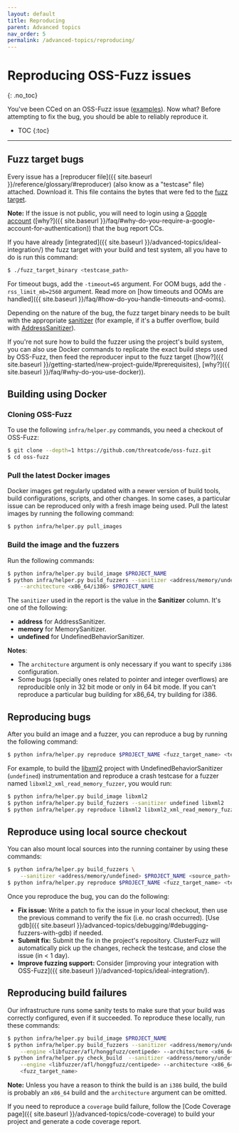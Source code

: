 ```yaml
---
layout: default
title: Reproducing
parent: Advanced topics
nav_order: 5
permalink: /advanced-topics/reproducing/
---
```


# Reproducing OSS-Fuzz issues
{: .no_toc}

You've been CCed on an OSS-Fuzz issue
([examples](https://bugs.chromium.org/p/oss-fuzz/issues/list?can=1&q=Type%3ABug%2CBug-Security)).
Now what? Before attempting to fix the bug, you should be able to reliably
reproduce it. 

- TOC
{:toc}
---

## Fuzz target bugs

Every issue has a [reproducer file]({{ site.baseurl
}}/reference/glossary/#reproducer) (also know as a "testcase" file) attached.
Download it. This file contains the bytes that were fed to the [fuzz
target](http://libfuzzer.info/#fuzz-target).

**Note:** If the issue is not public, you will need to login using a
[Google account](https://support.google.com/accounts/answer/176347?hl=en)
([why?]({{ site.baseurl
}}/faq/#why-do-you-require-a-google-account-for-authentication)) that the bug
report CCs.

If you have already
[integrated]({{ site.baseurl }}/advanced-topics/ideal-integration/)
the fuzz target with your build and test system, all you have to do is run this command:
```bash
$ ./fuzz_target_binary <testcase_path>
```

For timeout bugs, add the `-timeout=65` argument. For OOM bugs, add the
`-rss_limit_mb=2560` argument. Read more on [how timeouts and OOMs are
handled]({{ site.baseurl }}/faq/#how-do-you-handle-timeouts-and-ooms).

Depending on the nature of the bug, the fuzz target binary needs to be built
with the appropriate [sanitizer](https://github.com/google/sanitizers)
(for example, if it's a buffer overflow, build with
[AddressSanitizer](http://clang.llvm.org/docs/AddressSanitizer.html)).

If you're not sure how to build the fuzzer using the project's build system,
you can also use Docker commands to replicate the exact build steps used by
OSS-Fuzz, then feed the reproducer input to the fuzz target ([how?]({{
site.baseurl }}/getting-started/new-project-guide/#prerequisites), [why?]({{
site.baseurl }}/faq/#why-do-you-use-docker)).

## Building using Docker

### Cloning OSS-Fuzz

To use the following `infra/helper.py` commands, you need a checkout of OSS-Fuzz:

```bash
$ git clone --depth=1 https://github.com/threatcode/oss-fuzz.git
$ cd oss-fuzz
```

### Pull the latest Docker images

Docker images get regularly updated with a newer version of build tools, build
configurations, scripts, and other changes. In some cases, a particular issue
can be reproduced only with a fresh image being used. Pull the latest images
by running the following command:

```bash
$ python infra/helper.py pull_images
```

### Build the image and the fuzzers

Run the following commands:

```bash
$ python infra/helper.py build_image $PROJECT_NAME
$ python infra/helper.py build_fuzzers --sanitizer <address/memory/undefined> \
    --architecture <x86_64/i386> $PROJECT_NAME
```

The `sanitizer` used in the report is the value in the
**Sanitizer** column. It's one of the following:
  * **address** for AddressSanitizer.
  * **memory** for MemorySanitizer.
  * **undefined** for UndefinedBehaviorSanitizer.

**Notes**:
   * The `architecture` argument is only necessary if you want to specify
`i386` configuration.
   * Some bugs (specially ones related to pointer and integer overflows) are reproducible only in 32 bit mode or only in 64 bit mode.
If you can't reproduce a particular bug building for x86_64, try building for i386.

## Reproducing bugs

After you build an image and a fuzzer, you can reproduce a bug by running the following command:

```bash
$ python infra/helper.py reproduce $PROJECT_NAME <fuzz_target_name> <testcase_path>
```

For example, to build the [libxml2](https://github.com/threatcode/oss-fuzz/tree/master/projects/libxml2)
project with UndefinedBehaviorSanitizer (`undefined`) instrumentation and
reproduce a crash testcase for a fuzzer named `libxml2_xml_read_memory_fuzzer`,
you would run: 

```bash
$ python infra/helper.py build_image libxml2
$ python infra/helper.py build_fuzzers --sanitizer undefined libxml2
$ python infra/helper.py reproduce libxml2 libxml2_xml_read_memory_fuzzer ~/Downloads/testcase
```

## Reproduce using local source checkout

You can also mount local sources into the running container by using these commands:

```bash
$ python infra/helper.py build_fuzzers \
    --sanitizer <address/memory/undefined> $PROJECT_NAME <source_path>
$ python infra/helper.py reproduce $PROJECT_NAME <fuzz_target_name> <testcase_path>
```

Once you reproduce the bug, you can do the following:

- **Fix issue:** Write a patch to fix the issue in your local checkout, then
   use the previous command to verify the fix (i.e. no crash occurred). 
   [Use gdb]({{ site.baseurl }}/advanced-topics/debugging/#debugging-fuzzers-with-gdb)
   if needed.
- **Submit fix:** Submit the fix in the project's repository. ClusterFuzz will
  automatically pick up the changes, recheck the testcase, and close the
  issue (in &lt; 1 day).
- **Improve fuzzing support:** Consider
   [improving your integration with OSS-Fuzz]({{ site.baseurl }}/advanced-topics/ideal-integration/).

## Reproducing build failures

Our infrastructure runs some sanity tests to make sure that your build was
correctly configured, even if it succeeded. To reproduce these locally, run these commands:

```bash
$ python infra/helper.py build_image $PROJECT_NAME
$ python infra/helper.py build_fuzzers --sanitizer <address/memory/undefined> \
    --engine <libfuzzer/afl/honggfuzz/centipede> --architecture <x86_64/i386> $PROJECT_NAME
$ python infra/helper.py check_build  --sanitizer <address/memory/undefined> \
    --engine <libfuzzer/afl/honggfuzz/centipede> --architecture <x86_64/i386> $PROJECT_NAME \
    <fuzz_target_name>
```

**Note:** Unless you have a reason to think the build is an `i386` build, the build
is probably an `x86_64` build and the `architecture` argument can be omitted.

If you need to reproduce a `coverage` build failure, follow the
[Code Coverage page]({{ site.baseurl }}/advanced-topics/code-coverage) to build
your project and generate a code coverage report.
